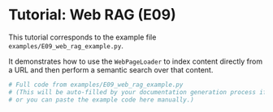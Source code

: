 # Tutorial: Web RAG (E09)

This tutorial corresponds to the example file `examples/E09_web_rag_example.py`.

It demonstrates how to use the `WebPageLoader` to index content directly from a URL and then perform a semantic search over that content.

```python
# Full code from examples/E09_web_rag_example.py
# (This will be auto-filled by your documentation generation process if configured,
# or you can paste the example code here manually.)
```

